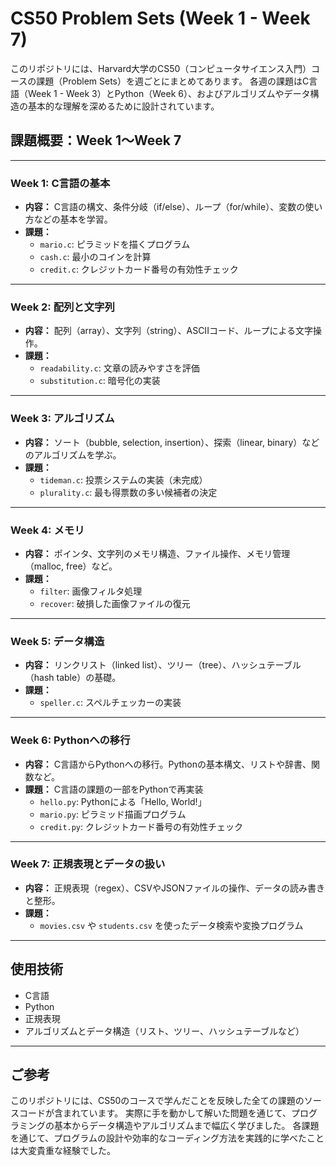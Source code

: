 # CS50 Problem Sets (Week 1 - Week 7)

このリポジトリには、Harvard大学のCS50（コンピュータサイエンス入門）コースの課題（Problem Sets）を週ごとにまとめてあります。
各週の課題はC言語（Week 1 - Week 3）とPython（Week 6）、およびアルゴリズムやデータ構造の基本的な理解を深めるために設計されています。

## 課題概要：Week 1〜Week 7

---

### Week 1: C言語の基本
- **内容：** C言語の構文、条件分岐（if/else）、ループ（for/while）、変数の使い方などの基本を学習。
- **課題：**
  - `mario.c`: ピラミッドを描くプログラム
  - `cash.c`: 最小のコインを計算
  - `credit.c`: クレジットカード番号の有効性チェック

---

### Week 2: 配列と文字列
- **内容：** 配列（array）、文字列（string）、ASCIIコード、ループによる文字操作。
- **課題：**
  - `readability.c`: 文章の読みやすさを評価
  - `substitution.c`: 暗号化の実装

---

### Week 3: アルゴリズム
- **内容：** ソート（bubble, selection, insertion）、探索（linear, binary）などのアルゴリズムを学ぶ。
- **課題：**
  - `tideman.c`: 投票システムの実装（未完成）
  - `plurality.c`: 最も得票数の多い候補者の決定

---

### Week 4: メモリ
- **内容：** ポインタ、文字列のメモリ構造、ファイル操作、メモリ管理（malloc, free）など。
- **課題：**
  - `filter`: 画像フィルタ処理
  - `recover`: 破損した画像ファイルの復元

---

### Week 5: データ構造
- **内容：** リンクリスト（linked list）、ツリー（tree）、ハッシュテーブル（hash table）の基礎。
- **課題：**
  - `speller.c`: スペルチェッカーの実装

---

### Week 6: Pythonへの移行
- **内容：** C言語からPythonへの移行。Pythonの基本構文、リストや辞書、関数など。
- **課題：** C言語の課題の一部をPythonで再実装
  - `hello.py`: Pythonによる「Hello, World!」
  - `mario.py`: ピラミッド描画プログラム
  - `credit.py`: クレジットカード番号の有効性チェック

---

### Week 7: 正規表現とデータの扱い
- **内容：** 正規表現（regex）、CSVやJSONファイルの操作、データの読み書きと整形。
- **課題：**
  - `movies.csv` や `students.csv` を使ったデータ検索や変換プログラム

---

## 使用技術

- C言語
- Python
- 正規表現
- アルゴリズムとデータ構造（リスト、ツリー、ハッシュテーブルなど）

---

## ご参考

このリポジトリには、CS50のコースで学んだことを反映した全ての課題のソースコードが含まれています。
実際に手を動かして解いた問題を通じて、プログラミングの基本からデータ構造やアルゴリズムまで幅広く学びました。
各課題を通じて、プログラムの設計や効率的なコーディング方法を実践的に学べたことは大変貴重な経験でした。
